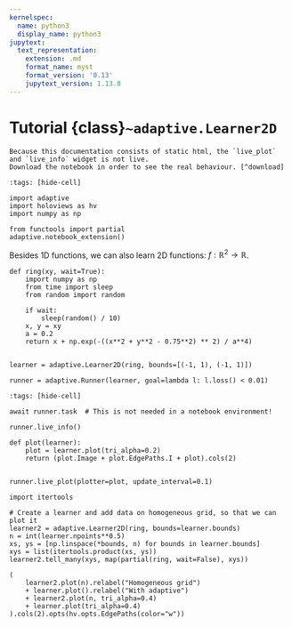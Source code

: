 ```yaml
---
kernelspec:
  name: python3
  display_name: python3
jupytext:
  text_representation:
    extension: .md
    format_name: myst
    format_version: '0.13'
    jupytext_version: 1.13.8
---
```

# Tutorial {class}`~adaptive.Learner2D`

```{note}
Because this documentation consists of static html, the `live_plot` and `live_info` widget is not live.
Download the notebook in order to see the real behaviour. [^download]
```

```{code-cell} ipython3
:tags: [hide-cell]

import adaptive
import holoviews as hv
import numpy as np

from functools import partial
adaptive.notebook_extension()
```

Besides 1D functions, we can also learn 2D functions: $f: ℝ^2 → ℝ$.

```{code-cell} ipython3
def ring(xy, wait=True):
    import numpy as np
    from time import sleep
    from random import random

    if wait:
        sleep(random() / 10)
    x, y = xy
    a = 0.2
    return x + np.exp(-((x**2 + y**2 - 0.75**2) ** 2) / a**4)


learner = adaptive.Learner2D(ring, bounds=[(-1, 1), (-1, 1)])
```

```{code-cell} ipython3
runner = adaptive.Runner(learner, goal=lambda l: l.loss() < 0.01)
```

```{code-cell} ipython3
:tags: [hide-cell]

await runner.task  # This is not needed in a notebook environment!
```

```{code-cell} ipython3
runner.live_info()
```

```{code-cell} ipython3
def plot(learner):
    plot = learner.plot(tri_alpha=0.2)
    return (plot.Image + plot.EdgePaths.I + plot).cols(2)


runner.live_plot(plotter=plot, update_interval=0.1)
```

```{code-cell} ipython3
import itertools

# Create a learner and add data on homogeneous grid, so that we can plot it
learner2 = adaptive.Learner2D(ring, bounds=learner.bounds)
n = int(learner.npoints**0.5)
xs, ys = [np.linspace(*bounds, n) for bounds in learner.bounds]
xys = list(itertools.product(xs, ys))
learner2.tell_many(xys, map(partial(ring, wait=False), xys))

(
    learner2.plot(n).relabel("Homogeneous grid")
    + learner.plot().relabel("With adaptive")
    + learner2.plot(n, tri_alpha=0.4)
    + learner.plot(tri_alpha=0.4)
).cols(2).opts(hv.opts.EdgePaths(color="w"))
```

[^download]: This notebook can be downloaded as **{nb-download}`tutorial.Learner2D.ipynb`** and {download}`tutorial.Learner2D.md`.
